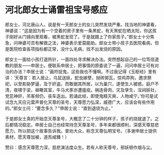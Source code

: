# 河北郎女士诵雷祖宝号感应

郎女士，河北唐山人。说是有一天郎女士的女儿突然发烧严重。找当地的神婆看，神婆说：“这是因为有一个空着的房子里有一条黑蛇，有天黑蛇在晒太阳，你这孩子刚好从门镜向里观看，被黑蛇发现了。于是就跟上了你家孩子。”郎女士十分焦急，问神婆可否有解救之法，神婆表示爱莫能助。郎女士带小孩子去医院看病，但是医院检查各项指标都正常，没什么毛病，找不出发烧的原因。

郎女士一面给小孩打退热针，一面四处寻求解决办法。突然想起自己的一位笃信道教的朋友——申居士。便联系申居士，把事情的原委说了一遍，问问申居士可有对治的办法？申居士说：“画符捉鬼，这些我也不懂啊。不过我记得《玉枢经》里有讲：‘天尊言：若人居止，乌鼠送妖，蛇虫嫁孽，抛砖掷瓦，惊鸡弄狗，邀求祭祀，以至影胁梦逼，及于奸盗。而敢据其所居，以为巢穴，遂使生人被惑。庭户不清，夜啸于梁，昼瞰其室，牛马犬豕亦遭瘟疫。祸连骨肉，灾及孳生，淫祠妖社，党芘神奸，吊客频仍，丧车迭出。若诵此经，即使鬼精灭爽，人物咸宁。’你可是试试念九天应元雷声普化天尊的圣号，天尊愿力弘深，威德广大，应该会有些作用的。”郎女士问：“要念多久？”申居士说：“直到退烧为止。”

于是郎女士真的开始念天尊圣号，大概念了二十分钟的样子，孩子的烧就退了。之后都情况稳定。申居士自己也经常持念天尊圣号，多年来都很顺利，深感天尊慈悲愿力，所以把这个故事告诉我。普劝大众，称念天尊弘明宝号。（多谢申居士提供素材，愿天尊加被，道炁咸臻！）

赞曰：感念天尊愿力深，慈悲演法度众生。若有人称天尊号，邪妖顿作烟与尘。
